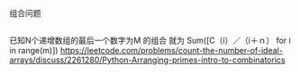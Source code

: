 组合问题

##
已知N个递增数组的最后一个数字为M 的组合 就为 Sum([C（i）／（i＋ｎ） for i in range(m)])
https://leetcode.com/problems/count-the-number-of-ideal-arrays/discuss/2261280/Python-Arranging-primes-intro-to-combinatorics